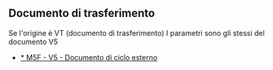 ## Documento di trasferimento
Se l'origine è VT (documento di trasferimento)
I parametri sono gli stessi del documento V5
- [\* M5F - V5 - Documento di ciclo esterno](Sorgenti/OG/TA/M5F_V5)
